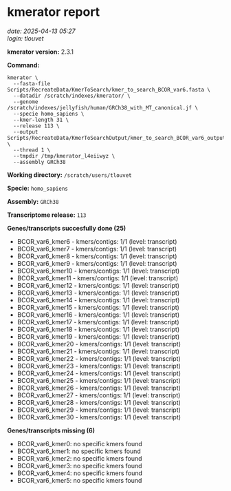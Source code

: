 # kmerator report
*date: 2025-04-13 05:27*  
*login: tlouvet*

**kmerator version:** 2.3.1

**Command:**

```
kmerator \
  --fasta-file Scripts/RecreateData/KmerToSearch/kmer_to_search_BCOR_var6.fasta \
  --datadir /scratch/indexes/kmerator/ \
  --genome /scratch/indexes/jellyfish/human/GRCh38_with_MT_canonical.jf \
  --specie homo_sapiens \
  --kmer-length 31 \
  --release 113 \
  --output Scripts/RecreateData/KmerToSearchOutput/kmer_to_search_BCOR_var6_output \
  --thread 1 \
  --tmpdir /tmp/kmerator_l4eiiwyz \
  --assembly GRCh38
```

**Working directory:** `/scratch/users/tlouvet`

**Specie:** `homo_sapiens`

**Assembly:** `GRCh38`

**Transcriptome release:** `113`

**Genes/transcripts succesfully done (25)**

- BCOR_var6_kmer6 - kmers/contigs: 1/1 (level: transcript)
- BCOR_var6_kmer7 - kmers/contigs: 1/1 (level: transcript)
- BCOR_var6_kmer8 - kmers/contigs: 1/1 (level: transcript)
- BCOR_var6_kmer9 - kmers/contigs: 1/1 (level: transcript)
- BCOR_var6_kmer10 - kmers/contigs: 1/1 (level: transcript)
- BCOR_var6_kmer11 - kmers/contigs: 1/1 (level: transcript)
- BCOR_var6_kmer12 - kmers/contigs: 1/1 (level: transcript)
- BCOR_var6_kmer13 - kmers/contigs: 1/1 (level: transcript)
- BCOR_var6_kmer14 - kmers/contigs: 1/1 (level: transcript)
- BCOR_var6_kmer15 - kmers/contigs: 1/1 (level: transcript)
- BCOR_var6_kmer16 - kmers/contigs: 1/1 (level: transcript)
- BCOR_var6_kmer17 - kmers/contigs: 1/1 (level: transcript)
- BCOR_var6_kmer18 - kmers/contigs: 1/1 (level: transcript)
- BCOR_var6_kmer19 - kmers/contigs: 1/1 (level: transcript)
- BCOR_var6_kmer20 - kmers/contigs: 1/1 (level: transcript)
- BCOR_var6_kmer21 - kmers/contigs: 1/1 (level: transcript)
- BCOR_var6_kmer22 - kmers/contigs: 1/1 (level: transcript)
- BCOR_var6_kmer23 - kmers/contigs: 1/1 (level: transcript)
- BCOR_var6_kmer24 - kmers/contigs: 1/1 (level: transcript)
- BCOR_var6_kmer25 - kmers/contigs: 1/1 (level: transcript)
- BCOR_var6_kmer26 - kmers/contigs: 1/1 (level: transcript)
- BCOR_var6_kmer27 - kmers/contigs: 1/1 (level: transcript)
- BCOR_var6_kmer28 - kmers/contigs: 1/1 (level: transcript)
- BCOR_var6_kmer29 - kmers/contigs: 1/1 (level: transcript)
- BCOR_var6_kmer30 - kmers/contigs: 1/1 (level: transcript)


**Genes/transcripts missing (6)**

- BCOR_var6_kmer0: no specific kmers found
- BCOR_var6_kmer1: no specific kmers found
- BCOR_var6_kmer2: no specific kmers found
- BCOR_var6_kmer3: no specific kmers found
- BCOR_var6_kmer4: no specific kmers found
- BCOR_var6_kmer5: no specific kmers found
